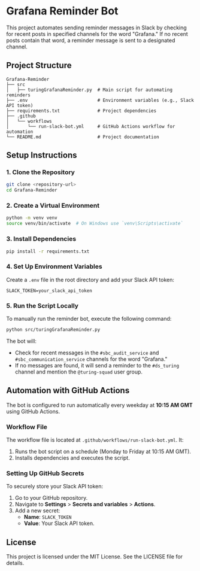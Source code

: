 # Grafana Reminder Bot

This project automates sending reminder messages in Slack by checking for recent posts in specified channels for the word "Grafana." If no recent posts contain that word, a reminder message is sent to a designated channel.

## Project Structure

```
Grafana-Reminder 
├── src
│   ├── turingGrafanaReminder.py  # Main script for automating reminders
├── .env                          # Environment variables (e.g., Slack API token)
├── requirements.txt              # Project dependencies
├── .github
│   └── workflows
│       └── run-slack-bot.yml     # GitHub Actions workflow for automation
└── README.md                     # Project documentation
```

## Setup Instructions

### 1. Clone the Repository
```bash
git clone <repository-url>
cd Grafana-Reminder
```

### 2. Create a Virtual Environment
```bash
python -m venv venv
source venv/bin/activate  # On Windows use `venv\Scripts\activate`
```

### 3. Install Dependencies
```bash
pip install -r requirements.txt
```

### 4. Set Up Environment Variables
Create a `.env` file in the root directory and add your Slack API token:
```plaintext
SLACK_TOKEN=your_slack_api_token
```

### 5. Run the Script Locally
To manually run the reminder bot, execute the following command:
```bash
python src/turingGrafanaReminder.py
```

The bot will:
- Check for recent messages in the `#sbc_audit_service` and `#sbc_communication_service` channels for the word "Grafana."
- If no messages are found, it will send a reminder to the `#ds_turing` channel and mention the `@turing-squad` user group.

## Automation with GitHub Actions

The bot is configured to run automatically every weekday at **10:15 AM GMT** using GitHub Actions.

### Workflow File
The workflow file is located at `.github/workflows/run-slack-bot.yml`. It:
1. Runs the bot script on a schedule (Monday to Friday at 10:15 AM GMT).
2. Installs dependencies and executes the script.

### Setting Up GitHub Secrets
To securely store your Slack API token:
1. Go to your GitHub repository.
2. Navigate to **Settings** > **Secrets and variables** > **Actions**.
3. Add a new secret:
   - **Name**: `SLACK_TOKEN`
   - **Value**: Your Slack API token.

## License

This project is licensed under the MIT License. See the LICENSE file for details.
